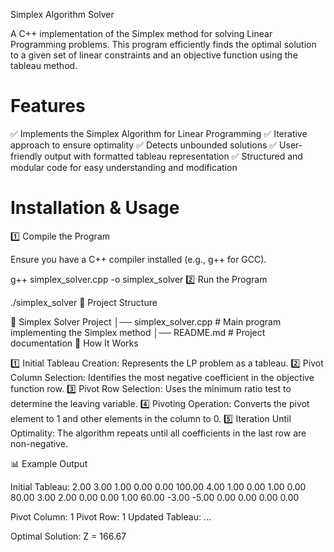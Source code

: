  Simplex Algorithm Solver

A C++ implementation of the Simplex method for solving Linear Programming problems. This program efficiently finds the optimal solution to a given set of linear constraints and an objective function using the tableau method.

# Features

✅ Implements the Simplex Algorithm for Linear Programming ✅ Iterative approach to ensure optimality ✅ Detects unbounded solutions ✅ User-friendly output with formatted tableau representation ✅ Structured and modular code for easy understanding and modification

# Installation & Usage

1️⃣ Compile the Program

Ensure you have a C++ compiler installed (e.g., g++ for GCC).

g++ simplex_solver.cpp -o simplex_solver
2️⃣ Run the Program

./simplex_solver
📂 Project Structure

📁 Simplex Solver Project
│── simplex_solver.cpp   # Main program implementing the Simplex method
│── README.md            # Project documentation
📌 How It Works

1️⃣ Initial Tableau Creation: Represents the LP problem as a tableau. 2️⃣ Pivot Column Selection: Identifies the most negative coefficient in the objective function row. 3️⃣ Pivot Row Selection: Uses the minimum ratio test to determine the leaving variable. 4️⃣ Pivoting Operation: Converts the pivot element to 1 and other elements in the column to 0. 5️⃣ Iteration Until Optimality: The algorithm repeats until all coefficients in the last row are non-negative.

📊 Example Output

Initial Tableau:
     2.00     3.00     1.00     0.00     0.00   100.00 
     4.00     1.00     0.00     1.00     0.00    80.00 
     3.00     2.00     0.00     0.00     1.00    60.00 
    -3.00    -5.00     0.00     0.00     0.00     0.00 

Pivot Column: 1
Pivot Row: 1
Updated Tableau:
...

Optimal Solution:
Z = 166.67
